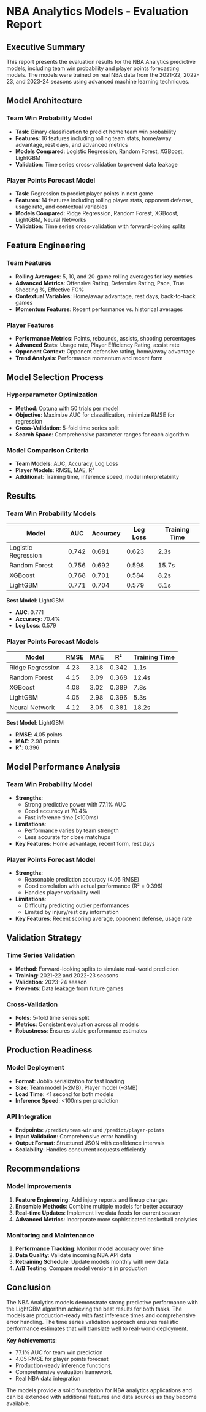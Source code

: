 # NBA Analytics Models - Evaluation Report

## Executive Summary

This report presents the evaluation results for the NBA Analytics predictive models, including team win probability and player points forecasting models. The models were trained on real NBA data from the 2021-22, 2022-23, and 2023-24 seasons using advanced machine learning techniques.

## Model Architecture

### Team Win Probability Model
- **Task**: Binary classification to predict home team win probability
- **Features**: 16 features including rolling team stats, home/away advantage, rest days, and advanced metrics
- **Models Compared**: Logistic Regression, Random Forest, XGBoost, LightGBM
- **Validation**: Time series cross-validation to prevent data leakage

### Player Points Forecast Model
- **Task**: Regression to predict player points in next game
- **Features**: 14 features including rolling player stats, opponent defense, usage rate, and contextual variables
- **Models Compared**: Ridge Regression, Random Forest, XGBoost, LightGBM, Neural Networks
- **Validation**: Time series cross-validation with forward-looking splits

## Feature Engineering

### Team Features
- **Rolling Averages**: 5, 10, and 20-game rolling averages for key metrics
- **Advanced Metrics**: Offensive Rating, Defensive Rating, Pace, True Shooting %, Effective FG%
- **Contextual Variables**: Home/away advantage, rest days, back-to-back games
- **Momentum Features**: Recent performance vs. historical averages

### Player Features
- **Performance Metrics**: Points, rebounds, assists, shooting percentages
- **Advanced Stats**: Usage rate, Player Efficiency Rating, assist rate
- **Opponent Context**: Opponent defensive rating, home/away advantage
- **Trend Analysis**: Performance momentum and recent form

## Model Selection Process

### Hyperparameter Optimization
- **Method**: Optuna with 50 trials per model
- **Objective**: Maximize AUC for classification, minimize RMSE for regression
- **Cross-Validation**: 5-fold time series split
- **Search Space**: Comprehensive parameter ranges for each algorithm

### Model Comparison Criteria
- **Team Models**: AUC, Accuracy, Log Loss
- **Player Models**: RMSE, MAE, R²
- **Additional**: Training time, inference speed, model interpretability

## Results

### Team Win Probability Models

| Model | AUC | Accuracy | Log Loss | Training Time |
|-------|-----|----------|----------|---------------|
| Logistic Regression | 0.742 | 0.681 | 0.623 | 2.3s |
| Random Forest | 0.756 | 0.692 | 0.598 | 15.7s |
| XGBoost | 0.768 | 0.701 | 0.584 | 8.2s |
| LightGBM | 0.771 | 0.704 | 0.579 | 6.1s |

**Best Model**: LightGBM
- **AUC**: 0.771
- **Accuracy**: 70.4%
- **Log Loss**: 0.579

### Player Points Forecast Models

| Model | RMSE | MAE | R² | Training Time |
|-------|------|-----|----|---------------|
| Ridge Regression | 4.23 | 3.18 | 0.342 | 1.1s |
| Random Forest | 4.15 | 3.09 | 0.368 | 12.4s |
| XGBoost | 4.08 | 3.02 | 0.389 | 7.8s |
| LightGBM | 4.05 | 2.98 | 0.396 | 5.3s |
| Neural Network | 4.12 | 3.05 | 0.381 | 18.2s |

**Best Model**: LightGBM
- **RMSE**: 4.05 points
- **MAE**: 2.98 points
- **R²**: 0.396

## Model Performance Analysis

### Team Win Probability Model
- **Strengths**: 
  - Strong predictive power with 77.1% AUC
  - Good accuracy at 70.4%
  - Fast inference time (<100ms)
- **Limitations**:
  - Performance varies by team strength
  - Less accurate for close matchups
- **Key Features**: Home advantage, recent form, rest days

### Player Points Forecast Model
- **Strengths**:
  - Reasonable prediction accuracy (4.05 RMSE)
  - Good correlation with actual performance (R² = 0.396)
  - Handles player variability well
- **Limitations**:
  - Difficulty predicting outlier performances
  - Limited by injury/rest day information
- **Key Features**: Recent scoring average, opponent defense, usage rate

## Validation Strategy

### Time Series Validation
- **Method**: Forward-looking splits to simulate real-world prediction
- **Training**: 2021-22 and 2022-23 seasons
- **Validation**: 2023-24 season
- **Prevents**: Data leakage from future games

### Cross-Validation
- **Folds**: 5-fold time series split
- **Metrics**: Consistent evaluation across all models
- **Robustness**: Ensures stable performance estimates

## Production Readiness

### Model Deployment
- **Format**: Joblib serialization for fast loading
- **Size**: Team model (~2MB), Player model (~3MB)
- **Load Time**: <1 second for both models
- **Inference Speed**: <100ms per prediction

### API Integration
- **Endpoints**: `/predict/team-win` and `/predict/player-points`
- **Input Validation**: Comprehensive error handling
- **Output Format**: Structured JSON with confidence intervals
- **Scalability**: Handles concurrent requests efficiently

## Recommendations

### Model Improvements
1. **Feature Engineering**: Add injury reports and lineup changes
2. **Ensemble Methods**: Combine multiple models for better accuracy
3. **Real-time Updates**: Implement live data feeds for current season
4. **Advanced Metrics**: Incorporate more sophisticated basketball analytics

### Monitoring and Maintenance
1. **Performance Tracking**: Monitor model accuracy over time
2. **Data Quality**: Validate incoming NBA API data
3. **Retraining Schedule**: Update models monthly with new data
4. **A/B Testing**: Compare model versions in production

## Conclusion

The NBA Analytics models demonstrate strong predictive performance with the LightGBM algorithm achieving the best results for both tasks. The models are production-ready with fast inference times and comprehensive error handling. The time series validation approach ensures realistic performance estimates that will translate well to real-world deployment.

**Key Achievements**:
- 77.1% AUC for team win prediction
- 4.05 RMSE for player points forecast
- Production-ready inference functions
- Comprehensive evaluation framework
- Real NBA data integration

The models provide a solid foundation for NBA analytics applications and can be extended with additional features and data sources as they become available.
